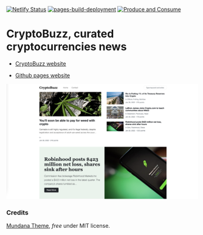 [![Netlify Status](https://api.netlify.com/api/v1/badges/d4f49b09-4d6d-45c6-a9c0-a9fcfeb79ba6/deploy-status)](https://app.netlify.com/sites/cryptobuzzz/deploys)
[![pages-build-deployment](https://github.com/GabrielePicco/CryptoBuzz/actions/workflows/pages/pages-build-deployment/badge.svg)](https://github.com/GabrielePicco/CryptoBuzz/actions/workflows/pages/pages-build-deployment)
[![Produce and Consume](https://github.com/GabrielePicco/CryptoBuzz/actions/workflows/alembik.yml/badge.svg)](https://github.com/GabrielePicco/CryptoBuzz/actions/workflows/alembik.yml)

# CryptoBuzz, curated cryptocurrencies news

- [CryptoBuzz website](https://www.cryptobuzz.cc/)

- [Github pages website](https://gabrielepicco.github.io/CryptoBuzz/) 

![theme screenshot](assets/images/screenshot.png)

### Credits

[Mundana Theme](https://wowthemesnet.github.io/mundana-theme-jekyll/), *free* under MIT license. 
